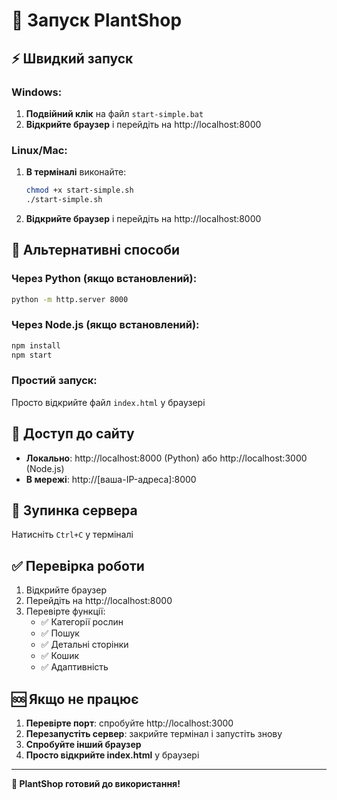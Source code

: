 # 🚀 Запуск PlantShop

## ⚡ Швидкий запуск

### Windows:
1. **Подвійний клік** на файл `start-simple.bat`
2. **Відкрийте браузер** і перейдіть на http://localhost:8000

### Linux/Mac:
1. **В терміналі** виконайте:
   ```bash
   chmod +x start-simple.sh
   ./start-simple.sh
   ```
2. **Відкрийте браузер** і перейдіть на http://localhost:8000

## 🔧 Альтернативні способи

### Через Python (якщо встановлений):
```bash
python -m http.server 8000
```

### Через Node.js (якщо встановлений):
```bash
npm install
npm start
```

### Простий запуск:
Просто відкрийте файл `index.html` у браузері

## 📱 Доступ до сайту

- **Локально**: http://localhost:8000 (Python) або http://localhost:3000 (Node.js)
- **В мережі**: http://[ваша-IP-адреса]:8000

## 🔄 Зупинка сервера

Натисніть `Ctrl+C` у терміналі

## ✅ Перевірка роботи

1. Відкрийте браузер
2. Перейдіть на http://localhost:8000
3. Перевірте функції:
   - ✅ Категорії рослин
   - ✅ Пошук
   - ✅ Детальні сторінки
   - ✅ Кошик
   - ✅ Адаптивність

## 🆘 Якщо не працює

1. **Перевірте порт**: спробуйте http://localhost:3000
2. **Перезапустіть сервер**: закрийте термінал і запустіть знову
3. **Спробуйте інший браузер**
4. **Просто відкрийте index.html** у браузері

---
**🌱 PlantShop готовий до використання!** 
